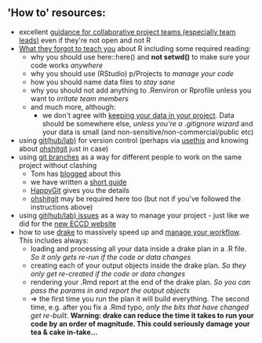 ## 'How to' resources:

 * excellent [guidance for collaborative project teams (especially team leads)](https://opensource.guide/) even if they're not open and not R
 * [What they forgot to teach you](https://rstats.wtf/) about R including some required reading:
    * why you should use here::here() and **not setwd()** to make sure your code works _anywhere_
    * why you should use (RStudio) p/Projects to _manage your code_
    * how you should name data files to _stay sane_
    * why you should not add anything to .Renviron or Rprofile unless you want to _irritate team members_
    * and much more, although:
        *  we don't agree with [keeping your data in your project](https://rstats.wtf/project-oriented-workflow.html#work-in-a-project). Data should be somewhere else, _unless you're a .gitignore wizard_ and your data is small (and non-sensitive/non-commercial/public etc)
 * using [git(hub/lab)](https://happygitwithr.com/) for version control (perhaps via [usethis](https://usethis.r-lib.org/) and knowing about [ohshitgit](https://ohshitgit.com/) just in case)
 * using [git branches](https://git-scm.com/book/en/v2/Git-Branching-Branches-in-a-Nutshell) as a way for different people to work on the same project without clashing 
    * Tom has [blogged](https://twrushby.wordpress.com/2017/03/27/collaboration-with-rstudio-and-git-using-branches/) about this
    * we have written a [short guide](gitBranches.md)
    * [HappyGit](https://happygitwithr.com/fork-and-clone.html) gives you the details
    * [ohshitgit](https://ohshitgit.com/) may be required here too (but not if you've followed the instructions above)
 * using [git(hub/lab) issues](https://guides.github.com/features/issues/) as a way to manage your project - just like we did for the [new ECCD website](https://git.soton.ac.uk/SERG/sergwebsite/-/issues)
 * how to use [drake](https://docs.ropensci.org/drake/) to massively speed up and [manage your workflow](https://milesmcbain.xyz/the-drake-post/). This includes always:
    * loading and processing all your data inside a drake plan in a .R file. _So it only gets re-run if the code or data changes_
    * creating each of your output objects inside the drake plan. _So they only get re-created if the code or data changes_
    * rendering your .Rmd report at the end of the drake plan. _So you can pass the params in and report the output objects_
    * => the first time you run the plan it will build everything. The second time, e.g. after you fix a .Rmd typo, _only the bits that have changed get re-built_. **Warning: drake can reduce the time it takes to run your code by an order of magnitude. This could seriously damage your tea & cake in-take...**
 